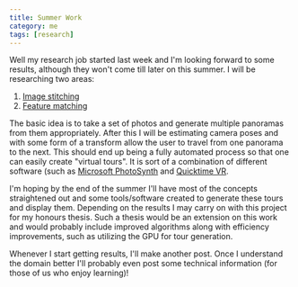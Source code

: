 ```yaml
---
title: Summer Work
category: me
tags: [research]
---
```


Well my research job started last week and I'm looking forward to some results, although they won't
come till later on this summer. I will be researching two areas:

1. [Image stitching](https://en.wikipedia.org/wiki/Panorama_stitching)
2. [Feature matching](https://en.wikipedia.org/wiki/Feature_detection_%28computer_vision%29)

The basic idea is to take a set of photos and generate multiple panoramas from them appropriately.
After this I will be estimating camera poses and with some form of a transform allow the user to
travel from one panorama to the next. This should end up being a fully automated process so that one
can easily create "virtual tours". It is sort of a combination of different software (such as
[Microsoft PhotoSynth](https://en.wikipedia.org/wiki/Photosynth) and
[Quicktime VR](https://en.wikipedia.org/wiki/QuickTime_VR).

I'm hoping by the end of the summer I'll have most of the concepts straightened out and some
tools/software created to generate these tours and display them. Depending on the results I may
carry on with this project for my honours thesis. Such a thesis would be an extension on this work
and would probably include improved algorithms along with efficiency improvements, such as utilizing
the GPU for tour generation.

Whenever I start getting results, I'll make another post. Once I understand the domain better I'll
probably even post some technical information (for those of us who enjoy learning)!
